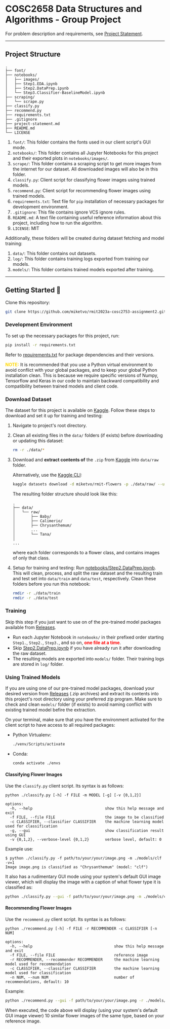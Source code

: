 # COSC2658 Data Structures and Algorithms - Group Project

For problem description and requirements, see [Project Statement](project-statement.md).

---


## Project Structure


```
.
├── font/
├── notebooks/
│   ├── images/
│   ├── Step1.EDA.ipynb
│   ├── Step2.DataPrep.ipynb
│   └── Step3.Classifier-BaselineModel.ipynb
├── scraping/
│   └── scrape.py
├── classify.py
├── recommend.py
├── requirements.txt
├── .gitignore
├── project-statement.md
├── README.md
└── LICENSE
```

1. `font/`: This folder contains the fonts used in our client script's GUI mode.
2. `notebooks/`: This folder contains all Jupyter Notebooks for this project and their exported plots in `notebooks/images/`.
3. `scrape/`: This folder contains a scraping script to get more images from the internet for our dataset. All downloaded images will also be in this folder.
4. `classify.py`: Client script for classifying flower images using trained models.
5. `recommend.py`: Client script for recommending flower images using trained models.
6. `requirements.txt`: Text file for `pip` installation of necessary packages for development environment.
7. `.gitignore`: This file contains ignore VCS ignore rules.
8. `README.md`: A text file containing useful reference information about this project, including how to run the algorithm.
9. `LICENSE`: MIT


Additionally, these folders will be created during dataset fetching and model training:

1. `data/`: This folder contains out datasets.
2. `log/`: This folder contains training logs exported from training our models.
3. `models/`: This folder contains trained models exported after training.

---


## Getting Started 🚀

Clone this repository:

```bash
git clone https://github.com/miketvo/rmit2023a-cosc2753-assignment2.git
```


### Development Environment

To set up the necessary packages for this project, run:

```bash
pip install -r requirements.txt
```

Refer to [requirements.txt](requirements.txt) for package dependencies and their versions.

<span style="color:gold">**NOTE:**</span> It is recommended that you use a Python virtual environment to avoid conflict with your global packages, and to keep your global Python installation clean. This is because we require specific versions of Numpy, Tensorflow and Keras in our code to maintain backward compatibility and compatibility between trained models and client code.


### Download Dataset

The dataset for this project is available on [Kaggle](https://kaggle.com/datasets/979207e9d5e6d91d26e8eb340941ae176c82fbdb2a25b4a436c273895ab96bb1). Follow these steps to download and set it up for training and testing:

1. Navigate to project's root directory.

2. Clean all existing files in the `data/` folders (if exists) before downloading or updating this dataset:

    ```bash
    rm -r ./data/*
    ```

3. Download and **extract contents of** the `.zip` from [Kaggle](https://kaggle.com/datasets/979207e9d5e6d91d26e8eb340941ae176c82fbdb2a25b4a436c273895ab96bb1) into `data/raw` folder.

   Alternatively, use the [Kaggle CLI](https://github.com/Kaggle/kaggle-api):

    ```bash
    kaggle datasets download -d miketvo/rmit-flowers -p ./data/raw/ --unzip
    ```
   
    The resulting folder structure should look like this:
    
    ```
    .
    ├── data/
    │   └── raw/
    │       ├── Baby/
    │       ├── Calimerio/
    │       ├── Chrysanthemum/
    │       ...
    │       └── Tana/
    │
    ...
    ```
    
    where each folder corresponds to a flower class, and contains images of only that class.

4. Setup for training and testing: Run [notebooks/Step2.DataPrep.ipynb](./notebooks/Step2.DataPrep.ipynb). This will clean, process, and split the raw dataset and the resulting train and test set into `data/train` and `data/test`, respectively. Clean these folders before you run this notebook:

    ```bash
    rmdir -r ./data/train
    rmdir -r ./data/test
    ```


### Training

Skip this step if you just want to use on of the pre-trained model packages available from [Releases](https://github.com/miketvo/rmit2023a-cosc2753-assignment2/releases).

- Run each Jupyter Notebook in `notebooks/` in their prefixed order starting `Step1.`, `Step2.`, `Step3.`, and so on, <span style="color:red">**one file at a time**</span>.
- Skip [Step2.DataPrep.ipynb](./notebooks/Step2.DataPrep.ipynb) if you have already run it after downloading the raw dataset.
- The resulting models are exported into `models/` folder. Their training logs are stored in `log/` folder.


### Using Trained Models

If you are using one of our pre-trained model packages, download your desired version from [Releases](https://github.com/miketvo/rmit2023a-cosc2753-assignment2/releases) (.zip archives) and extract its contents into this project's root directory using your preferred zip program. Make sure to check and clean `models/` folder (if exists) to avoid naming conflict with existing trained model befire the extraction.

On your terminal, make sure that you have the environment activated for the client script to have access to all required packages:

- Python Virtualenv:

   ```bash
   ./venv/Scripts/activate
   ```

- Conda:

   ```bash
   conda activate ./envs
   ```

#### Classifying Flower Images

Use the `classify.py` client script. Its syntax is as follows:

```text
python ./classify.py [-h] -f FILE -m MODEL [-g] [-v {0,1,2}]

options:
  -h, --help                                show this help message and exit
  -f FILE, --file FILE                      the image to be classified
  -c CLASSIFIER, --classifier CLASSIFIER    the machine learning model used for classification
  -g, --gui                                 show classification result using GUI
  -v {0,1,2}, --verbose-level {0,1,2}       verbose level, default: 0
```

Example use:

```text
$ python ./classify.py -f path/to/your/your/image.png -m ./models/clf -v=1
Image image.png is classified as "Chrysanthemum" (model: "clf")
```

It also has a rudimentary GUI mode using your system's default GUI image viewer, which will display the image with a caption of what flower type it is classified as:

```bash
python ./classify.py --gui -f path/to/your/your/image.png -m ./models/clf
```


#### Recommending Flower Images

Use the `recommend.py` client script. Its syntax is as follows:

```text
python ./recommend.py [-h] -f FILE -r RECOMMENDER -c CLASSIFIER [-n NUM]

options:
  -h, --help                                    show this help message and exit
  -f FILE, --file FILE                          reference image
  -r RECOMMENDER, --recommender RECOMMENDER     the machine learning model used for recommendation
  -c CLASSIFIER, --classifier CLASSIFIER        the machine learning model used for classification
  -n NUM, --num NUM                             number of recommendations, default: 10
```

Example:

```bash
python ./recommend.py --gui -f path/to/your/your/image.png -r ./models/rcm -c ./models/clf
```

When executed, the code above will display (using your system's default GUI image viewer) 10 similar flower images of the same type, based on your reference image.
